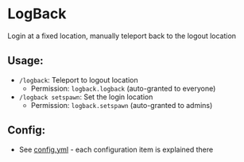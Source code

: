 # LogBack
Login at a fixed location, manually teleport back to the logout location
## Usage:
- `/logback`: Teleport to logout location
  - Permission: `logback.logback` (auto-granted to everyone)
- `/logback setspawn`: Set the login location
  - Permission: `logback.setspawn` (auto-granted to admins)
## Config:
- See [config.yml](https://github.com/MCUmbrella/MSU/blob/main/LogBack/src/main/resources/config.yml) - each configuration item is explained there
